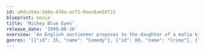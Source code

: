 ```yaml
---
id: a8dca5da-5b0a-478a-acf2-0eec6ae58722
blueprint: movie
title: 'Mickey Blue Eyes'
release_date: '1999-08-16'
overview: 'An English auctioneer proposes to the daughter of a mafia kingpin, only to realize that certain "favors" would be asked of him.'
genres: '[{"id": 35, "name": "Comedy"}, {"id": 80, "name": "Crime"}, {"id": 10749, "name": "Romance"}]'
---
```

